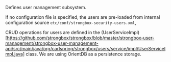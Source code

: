 Defines user management subsystem. 

If no configuration file is specified, the users are pre-loaded from internal configuration source `etc/conf/strongbox-security-users.xml`,

CRUD operations for users are defined in the (UserServiceImpl)[https://github.com/strongbox/strongbox/blob/master/strongbox-user-management/strongbox-user-management-api/src/main/java/org/carlspring/strongbox/users/service/impl/UserServiceImpl.java] class. We are using OrientDB as a persistence storage.
